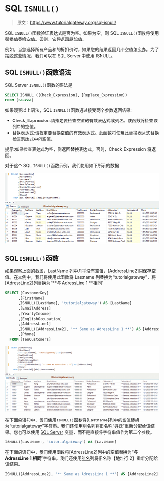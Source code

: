 # SQL `ISNULL()`

> 原文：<https://www.tutorialgateway.org/sql-isnull/>

SQL `ISNULL()`函数验证表达式是否为空。如果为空，则 SQL `ISNULL()`函数将使用替换值替换空值。否则，它将返回原始值。

例如，当您选择所有产品和的折扣价时，如果您的结果返回几个空值怎么办。为了摆脱这些情况，我们可以在 SQL Server 中使用 ISNULL。

## SQL `ISNULL()`函数语法

SQL Server `ISNULL()`函数的语法是

```sql
SELECT ISNULL ([Check_Expression], [Replace_Expression])
FROM [Source]
```

如果观察以上语法，SQL `ISNULL()`函数通过接受两个参数返回结果:

*   Check_Expression:请指定要检查空值的有效表达式或列名。该函数将检查该列中的空值。
*   替换表达式:请指定要替换空值的有效表达式。此函数将使用此替换表达式替换检查表达式中的空值。

提示:如果检查表达式为空，则返回替换表达式。否则，Check_Expression 将返回。

对于这个 SQL `ISNULL()`函数示例，我们使用如下所示的数据

![SQL ISNULL 1](img/45e513e215d977da5b85a1877cb8aaaf.png)

## SQL `ISNULL()`函数

如果观察上面的截图，LastName 列中几乎没有空值，[AddressLine2]只保存空值。在本例中，我们将使用此函数将 Lastname 列替换为“tutorialgateway”，将[AdressLine2]列替换为“**与 AdressLine 1 **相同”

```sql
SELECT [CustomerKey]
      ,[FirstName]
      ,ISNULL([LastName], 'tutorialgateway') AS [LastName]
      ,[EmailAddress]
      ,[YearlyIncome]
      ,[EnglishOccupation]
      ,[AddressLine1]
      ,ISNULL([AddressLine2], '** Same as AdressLine 1 **') AS [AddressLine2]
      ,[Phone]
  FROM [TenCustomers]
```

![SQL ISNULL 2](img/730ff3006b9626aa921b697e3c183719.png)

在下面的语句中，我们使用`ISNULL()`函数将[Lastname]列中的空值替换为“tutorialgateway”字符串。我们还使用[别名](https://www.tutorialgateway.org/sql-alias/)列将旧名称“姓氏”重新分配给该结果。您也可以使用 [SQL Server](https://www.tutorialgateway.org/sql/) 变量，而不是直接将字符串值作为第二个参数。

```sql
ISNULL([LastName], 'tutorialgateway') AS [LastName]
```

在下面的语句中，我们使用函数将[AdressLine2]列中的空值替换为“**与 AdressLine 1 相同**”字符串。我们还使用[别名](https://www.tutorialgateway.org/sql-alias/)列将旧名称【地址行 2】重新分配给该结果。

```sql
ISNULL([AddressLine2], '** Same as AdressLine 1 **') AS [AddressLine2]
```